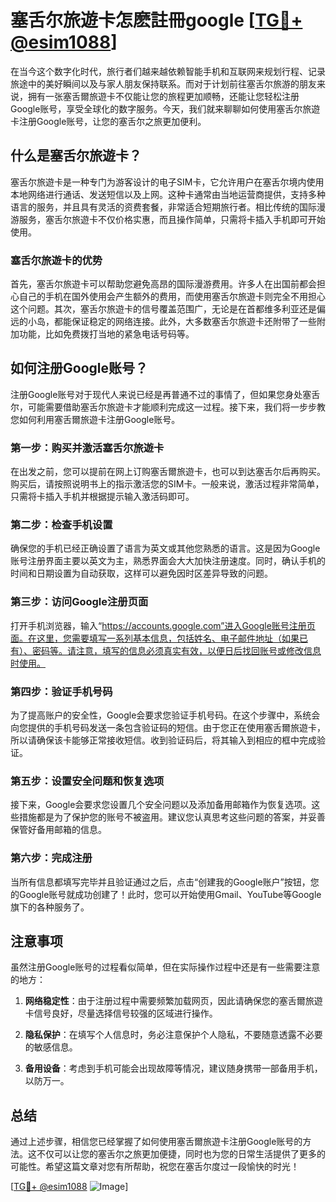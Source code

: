 # 塞舌尔旅遊卡怎麽註冊google [[TG💪+ @esim1088](https://t.me/s/esim1088)]

在当今这个数字化时代，旅行者们越来越依赖智能手机和互联网来规划行程、记录旅途中的美好瞬间以及与家人朋友保持联系。而对于计划前往塞舌尔旅游的朋友来说，拥有一张塞舌爾旅遊卡不仅能让您的旅程更加顺畅，还能让您轻松注册Google账号，享受全球化的数字服务。今天，我们就来聊聊如何使用塞舌尔旅遊卡注册Google账号，让您的塞舌尔之旅更加便利。

## 什么是塞舌尔旅遊卡？

塞舌尔旅遊卡是一种专门为游客设计的电子SIM卡，它允许用户在塞舌尔境内使用本地网络进行通话、发送短信以及上网。这种卡通常由当地运营商提供，支持多种语言的服务，并且具有灵活的资费套餐，非常适合短期旅行者。相比传统的国际漫游服务，塞舌尔旅遊卡不仅价格实惠，而且操作简单，只需将卡插入手机即可开始使用。

### 塞舌尔旅遊卡的优势

首先，塞舌尔旅遊卡可以帮助您避免高昂的国际漫游费用。许多人在出国前都会担心自己的手机在国外使用会产生额外的费用，而使用塞舌尔旅遊卡则完全不用担心这个问题。其次，塞舌尔旅遊卡的信号覆盖范围广，无论是在首都维多利亚还是偏远的小岛，都能保证稳定的网络连接。此外，大多数塞舌尔旅遊卡还附带了一些附加功能，比如免费拨打当地的紧急电话号码等。

## 如何注册Google账号？

注册Google账号对于现代人来说已经是再普通不过的事情了，但如果您身处塞舌尔，可能需要借助塞舌尔旅遊卡才能顺利完成这一过程。接下来，我们将一步步教您如何利用塞舌爾旅遊卡注册Google账号。

### 第一步：购买并激活塞舌尔旅遊卡

在出发之前，您可以提前在网上订购塞舌爾旅遊卡，也可以到达塞舌尔后再购买。购买后，请按照说明书上的指示激活您的SIM卡。一般来说，激活过程非常简单，只需将卡插入手机并根据提示输入激活码即可。

### 第二步：检查手机设置

确保您的手机已经正确设置了语言为英文或其他您熟悉的语言。这是因为Google账号注册界面主要以英文为主，熟悉界面会大大加快注册速度。同时，确认手机的时间和日期设置为自动获取，这样可以避免因时区差异导致的问题。

### 第三步：访问Google注册页面

打开手机浏览器，输入“https://accounts.google.com”进入Google账号注册页面。在这里，您需要填写一系列基本信息，包括姓名、电子邮件地址（如果已有）、密码等。请注意，填写的信息必须真实有效，以便日后找回账号或修改信息时使用。

### 第四步：验证手机号码

为了提高账户的安全性，Google会要求您验证手机号码。在这个步骤中，系统会向您提供的手机号码发送一条包含验证码的短信。由于您正在使用塞舌爾旅遊卡，所以请确保该卡能够正常接收短信。收到验证码后，将其输入到相应的框中完成验证。

### 第五步：设置安全问题和恢复选项

接下来，Google会要求您设置几个安全问题以及添加备用邮箱作为恢复选项。这些措施都是为了保护您的账号不被盗用。建议您认真思考这些问题的答案，并妥善保管好备用邮箱的信息。

### 第六步：完成注册

当所有信息都填写完毕并且验证通过之后，点击“创建我的Google账户”按钮，您的Google账号就成功创建了！此时，您可以开始使用Gmail、YouTube等Google旗下的各种服务了。

## 注意事项

虽然注册Google账号的过程看似简单，但在实际操作过程中还是有一些需要注意的地方：

1. **网络稳定性**：由于注册过程中需要频繁加载网页，因此请确保您的塞舌爾旅遊卡信号良好，尽量选择信号较强的区域进行操作。
   
2. **隐私保护**：在填写个人信息时，务必注意保护个人隐私，不要随意透露不必要的敏感信息。

3. **备用设备**：考虑到手机可能会出现故障等情况，建议随身携带一部备用手机，以防万一。

## 总结

通过上述步骤，相信您已经掌握了如何使用塞舌爾旅遊卡注册Google账号的方法。这不仅可以让您的塞舌尔之旅更加便捷，同时也为您的日常生活提供了更多的可能性。希望这篇文章对您有所帮助，祝您在塞舌尔度过一段愉快的时光！

[[TG💪+ @esim1088](https://t.me/s/esim1088) ![Image](https://i.postimg.cc/4NQfJmqS/Snipaste-2025-05-13-00-14-12.png)]